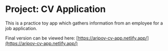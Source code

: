 # Project: CV Application

This is a practice toy app which gathers information from an employee for a job application.

Final version can be viewed here: [https://aripov-cv-app.netlify.app/](https://aripov-cv-app.netlify.app/)
